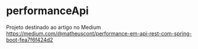 # performanceApi
Projeto destinado ao artigo no Medium 
https://medium.com/@matheuscont/performance-em-api-rest-com-spring-boot-fea7f6f424d2

